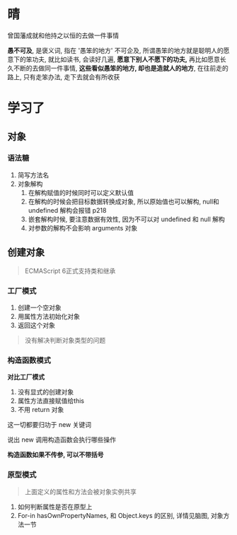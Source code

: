 # 晴

曾国藩成就和他持之以恒的去做一件事情

**愚不可及**, 是褒义词, 指在 '愚笨的地方' 不可企及, 所谓愚笨的地方就是聪明人的愿意下的笨功夫, 就比如读书, 会读好几遍, **愿意下别人不愿下的功夫,** 再比如愿意长久不断的去做同一件事情, **这些看似愚笨的地方, 却也是造就人的地方**, 在往前走的路上, 只有走笨办法, 走下去就会有所收获



# 学习了

## 对象

### 语法糖

1. 简写方法名
2. 对象解构
   1. 在解构赋值的时候同时可以定义默认值
   2. 在解构的时候会把目标数据转换成对象, 所以原始值也可以解构, null和undefined 解构会报错 p218
   3. 嵌套解构时候, 要注意数据有效性, 因为不可以对 undefined 和 null 解构
   4. 对参数的解构不会影响 arguments 对象

## 创建对象

> ECMAScript 6正式支持类和继承



### 工厂模式

1. 创建一个空对象
2. 用属性方法初始化对象
3. 返回这个对象

> 没有解决判断对象类型的问题



### 构造函数模式

**对比工厂模式**

1. 没有显式的创建对象
2. 属性方法直接赋值给this
3. 不用 return 对象

这一切都要归功于 new 关键词

说出 new 调用构造函数会执行哪些操作



**构造函数如果不传参, 可以不带括号**

### 原型模式

> 上面定义的属性和方法会被对象实例共享

1. 如何判断属性是否在原型上
2. For-in hasOwnPropertyNames, 和 Object.keys 的区别, 详情见脑图, 对象方法一节

